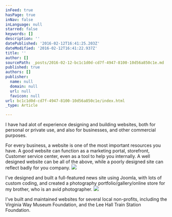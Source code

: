 ```yaml
---
inFeed: true
hasPage: true
inNav: false
inLanguage: null
starred: false
keywords: []
description: ''
datePublished: '2016-02-12T16:41:25.203Z'
dateModified: '2016-02-12T16:41:22.937Z'
title: ''
author: []
sourcePath: _posts/2016-02-12-bc1c1d0d-cd7f-4947-8100-10d56a850c1e.md
published: true
authors: []
publisher:
  name: null
  domain: null
  url: null
  favicon: null
url: bc1c1d0d-cd7f-4947-8100-10d56a850c1e/index.html
_type: Article

---
```

I have had alot of experience designing and building websites, both for personal or private use, and also for businesses, and other commercial purposes.  

For every business, a website is one of the most important resources you
have. A good website can function as a marketing portal, storefront, 
Customer service center, even as a tool to help you internally. A well 
designed website can be all of the above, while a poorly designed site 
can reflect badly for you company. 
![](https://the-grid-user-content.s3-us-west-2.amazonaws.com/f063bbd8-f9d7-41f6-9847-e7b77a700d93.png)

I've designed and built a full-featured news site using Joomla, with lots of custom coding, and created a photography portfolio/gallery/online store for my brother, who is an avid photographer.
![](https://the-grid-user-content.s3-us-west-2.amazonaws.com/c0b96175-0224-46b0-a46e-45104d0de892.png)

I've built and maintained websites for several local non-profits, including the Virginia Way Museum Foundation, and the Lee Hall Train Station Foundation.